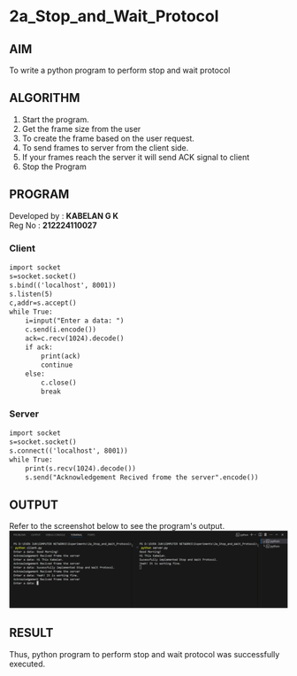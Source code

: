 # 2a_Stop_and_Wait_Protocol
## AIM 
To write a python program to perform stop and wait protocol
## ALGORITHM
1. Start the program.
2. Get the frame size from the user
3. To create the frame based on the user request.
4. To send frames to server from the client side.
5. If your frames reach the server it will send ACK signal to client
6. Stop the Program
## PROGRAM

Developed by : **KABELAN G K**<br>
Reg No : **212224110027**

### Client
```
import socket
s=socket.socket()
s.bind(('localhost', 8001))
s.listen(5)
c,addr=s.accept()
while True:
    i=input("Enter a data: ")
    c.send(i.encode())
    ack=c.recv(1024).decode()
    if ack:
        print(ack)
        continue
    else:
        c.close()
        break
```
### Server
```
import socket
s=socket.socket()
s.connect(('localhost', 8001))
while True:
    print(s.recv(1024).decode())
    s.send("Acknowledgement Recived frome the server".encode())
```
## OUTPUT
Refer to the screenshot below to see the program's output.
![OutputScreenshot](output.png)
## RESULT
Thus, python program to perform stop and wait protocol was successfully executed.
